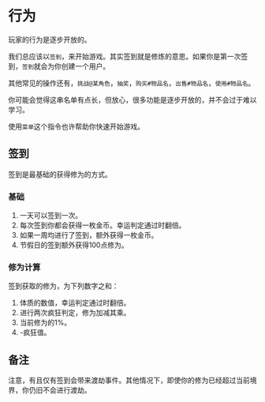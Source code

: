 # 行为

玩家的行为是逐步开放的。

我们总应该以`签到`，来开始游戏。其实签到就是修炼的意思。如果你是第一次签到，`签到`就会为你创建一个用户。

其他常见的操作还有，`挑战@某角色`，`抽奖`，`购买#物品名`，`出售#物品名`，`使用#物品名`。

你可能会觉得这串名单有点长，但放心，很多功能是逐步开放的，并不会过于难以学习。

使用`菜单`这个指令也许帮助你快速开始游戏。

## 签到

签到是最基础的获得修为的方式。

### 基础

1. 一天可以签到一次。
2. 每次签到你都会获得一枚金币。幸运判定通过时翻倍。
3. 如果一周均进行了签到，额外获得一枚金币。
4. 节假日的签到额外获得100点修为。

### 修为计算

签到获取的修为，为下列数字之和：

1. 体质的数值，幸运判定通过时翻倍。
2. 进行两次疯狂判定，修为加减其乘。
3. 当前修为的1%。
4. -疯狂值。

## 备注

注意，有且仅有签到会带来渡劫事件。其他情况下，即使你的修为已经超过当前境界，你仍旧不会进行渡劫。
